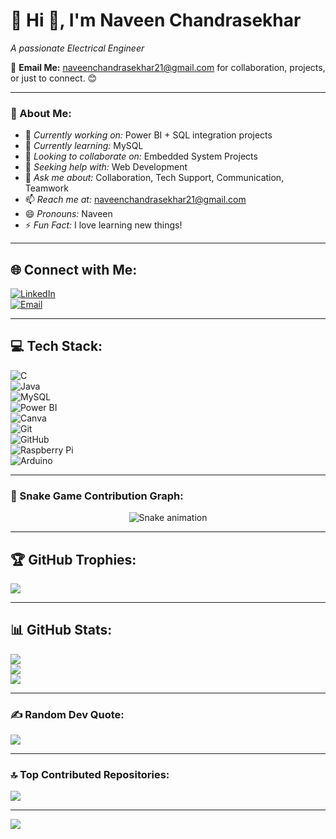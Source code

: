 # 💫 Hi 👋, I'm Naveen Chandrasekhar  
*A passionate Electrical Engineer*

📧 **Email Me:** [naveenchandrasekhar21@gmail.com](mailto:naveenchandrasekhar21@gmail.com) for collaboration, projects, or just to connect. 😊

---

### 🚀 About Me:
- 🔭 *Currently working on:* Power BI + SQL integration projects  
- 🌱 *Currently learning:* MySQL  
- 👯 *Looking to collaborate on:* Embedded System Projects  
- 🤔 *Seeking help with:* Web Development  
- 💬 *Ask me about:* Collaboration, Tech Support, Communication, Teamwork  
- 📫 *Reach me at:* naveenchandrasekhar21@gmail.com  
- 😄 *Pronouns:* Naveen  
- ⚡ *Fun Fact:* I love learning new things!

---

## 🌐 Connect with Me:
[![LinkedIn](https://img.shields.io/badge/LinkedIn-%230077B5.svg?style=for-the-badge&logo=linkedin&logoColor=white)](https://linkedin.com/in/NAVEENCHANDRASEKHAR)  
[![Email](https://img.shields.io/badge/Email-D14836?style=for-the-badge&logo=gmail&logoColor=white)](mailto:naveenchandrasekhar21@gmail.com)

---

## 💻 Tech Stack:
![C](https://img.shields.io/badge/c-%2300599C.svg?style=for-the-badge&logo=c&logoColor=white)  
![Java](https://img.shields.io/badge/java-%23ED8B00.svg?style=for-the-badge&logo=openjdk&logoColor=white)  
![MySQL](https://img.shields.io/badge/mysql-4479A1.svg?style=for-the-badge&logo=mysql&logoColor=white)  
![Power BI](https://img.shields.io/badge/power_bi-F2C811?style=for-the-badge&logo=powerbi&logoColor=black)  
![Canva](https://img.shields.io/badge/Canva-%2300C4CC.svg?style=for-the-badge&logo=Canva&logoColor=white)  
![Git](https://img.shields.io/badge/git-%23F05033.svg?style=for-the-badge&logo=git&logoColor=white)  
![GitHub](https://img.shields.io/badge/github-%23121011.svg?style=for-the-badge&logo=github&logoColor=white)  
![Raspberry Pi](https://img.shields.io/badge/-Raspberry_Pi-C51A4A?style=for-the-badge&logo=Raspberry-Pi)  
![Arduino](https://img.shields.io/badge/-Arduino-00979D?style=for-the-badge&logo=Arduino&logoColor=white)

---

### 🐍 Snake Game Contribution Graph:
<div align="center">
  <img src="https://profile-readme-generator.com/assets/snake.svg" alt="Snake animation" />
</div>

---

## 🏆 GitHub Trophies:
![](https://github-profile-trophy.vercel.app/?username=NAVEENCHANDRASEKHAR&theme=radical&no-frame=false&no-bg=true&margin-w=4)

---


## 📊 GitHub Stats:
![](https://github-readme-stats.vercel.app/api?username=NAVEENCHANDRASEKHAR&theme=dark&hide_border=false&include_all_commits=true&count_private=true)  
![](https://nirzak-streak-stats.vercel.app/?user=NAVEENCHANDRASEKHAR&theme=dark&hide_border=false)  
![](https://github-readme-stats.vercel.app/api/top-langs/?username=NAVEENCHANDRASEKHAR&theme=dark&hide_border=false&layout=compact)

---

### ✍️ Random Dev Quote:
![](https://quotes-github-readme.vercel.app/api?type=horizontal&theme=radical)

---

### 🔝 Top Contributed Repositories:
![](https://github-contributor-stats.vercel.app/api?username=NAVEENCHANDRASEKHAR&limit=5&theme=dark&combine_all_yearly_contributions=true)

---
[![](https://visitcount.itsvg.in/api?id=NAVEENCHANDRASEKHAR&icon=0&color=0)](https://visitcount.itsvg.in)

<!-- Proudly created with GPRM ( https://gprm.itsvg.in ) -->

